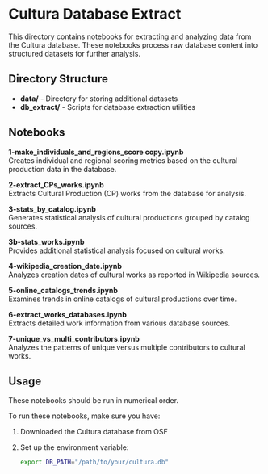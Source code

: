 # Cultura Database Extract

This directory contains notebooks for extracting and analyzing data from the Cultura database. These notebooks process raw database content into structured datasets for further analysis.

## Directory Structure

- **data/** - Directory for storing additional datasets
- **db_extract/** - Scripts for database extraction utilities

## Notebooks

**1-make_individuals_and_regions_score copy.ipynb**  
Creates individual and regional scoring metrics based on the cultural production data in the database.

**2-extract_CPs_works.ipynb**  
Extracts Cultural Production (CP) works from the database for analysis.

**3-stats_by_catalog.ipynb**  
Generates statistical analysis of cultural productions grouped by catalog sources.

**3b-stats_works.ipynb**  
Provides additional statistical analysis focused on cultural works.

**4-wikipedia_creation_date.ipynb**  
Analyzes creation dates of cultural works as reported in Wikipedia sources.

**5-online_catalogs_trends.ipynb**  
Examines trends in online catalogs of cultural productions over time.

**6-extract_works_databases.ipynb**  
Extracts detailed work information from various database sources.

**7-unique_vs_multi_contributors.ipynb**  
Analyzes the patterns of unique versus multiple contributors to cultural works.

## Usage

These notebooks should be run in numerical order.

To run these notebooks, make sure you have:

1. Downloaded the Cultura database from OSF
2. Set up the environment variable:

    ```bash
    export DB_PATH="/path/to/your/cultura.db"
    ```
